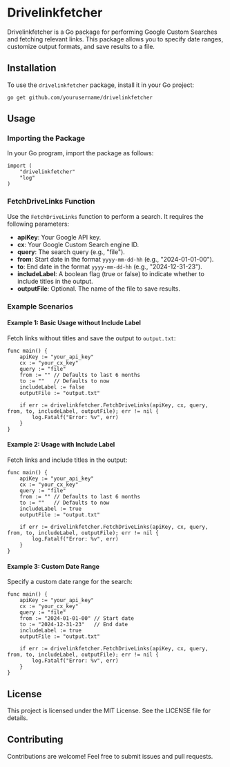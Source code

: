 # Drivelinkfetcher

Drivelinkfetcher is a Go package for performing Google Custom Searches and fetching relevant links. This package allows you to specify date ranges, customize output formats, and save results to a file.

## Installation

To use the `drivelinkfetcher` package, install it in your Go project:

```
go get github.com/yourusername/drivelinkfetcher
```

## Usage

### Importing the Package

In your Go program, import the package as follows:

```
import (
    "drivelinkfetcher"
    "log"
)
```

### FetchDriveLinks Function

Use the `FetchDriveLinks` function to perform a search. It requires the following parameters:

- **apiKey**: Your Google API key.
- **cx**: Your Google Custom Search engine ID.
- **query**: The search query (e.g., "file").
- **from**: Start date in the format `yyyy-mm-dd-hh` (e.g., "2024-01-01-00").
- **to**: End date in the format `yyyy-mm-dd-hh` (e.g., "2024-12-31-23").
- **includeLabel**: A boolean flag (true or false) to indicate whether to include titles in the output.
- **outputFile**: Optional. The name of the file to save results.

### Example Scenarios

#### Example 1: Basic Usage without Include Label

Fetch links without titles and save the output to `output.txt`:

```
func main() {
    apiKey := "your_api_key"
    cx := "your_cx_key"
    query := "file"
    from := "" // Defaults to last 6 months
    to := ""   // Defaults to now
    includeLabel := false
    outputFile := "output.txt"

    if err := drivelinkfetcher.FetchDriveLinks(apiKey, cx, query, from, to, includeLabel, outputFile); err != nil {
        log.Fatalf("Error: %v", err)
    }
}
```

#### Example 2: Usage with Include Label

Fetch links and include titles in the output:

```
func main() {
    apiKey := "your_api_key"
    cx := "your_cx_key"
    query := "file"
    from := "" // Defaults to last 6 months
    to := ""   // Defaults to now
    includeLabel := true
    outputFile := "output.txt"

    if err := drivelinkfetcher.FetchDriveLinks(apiKey, cx, query, from, to, includeLabel, outputFile); err != nil {
        log.Fatalf("Error: %v", err)
    }
}
```

#### Example 3: Custom Date Range

Specify a custom date range for the search:

```
func main() {
    apiKey := "your_api_key"
    cx := "your_cx_key"
    query := "file"
    from := "2024-01-01-00" // Start date
    to := "2024-12-31-23"   // End date
    includeLabel := true
    outputFile := "output.txt"

    if err := drivelinkfetcher.FetchDriveLinks(apiKey, cx, query, from, to, includeLabel, outputFile); err != nil {
        log.Fatalf("Error: %v", err)
    }
}
```

## License

This project is licensed under the MIT License. See the LICENSE file for details.

## Contributing

Contributions are welcome! Feel free to submit issues and pull requests.
